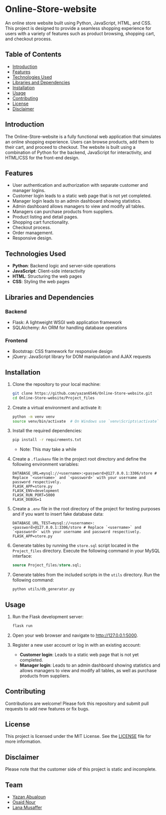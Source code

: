 # Online-Store-website

An online store website built using Python, JavaScript, HTML, and CSS. This project is designed to provide a seamless shopping experience for users with a variety of features such as product browsing, shopping cart, and checkout process.

## Table of Contents
- [Introduction](#introduction)
- [Features](#features)
- [Technologies Used](#technologies-used)
- [Libraries and Dependencies](#libraries-and-dependencies)
- [Installation](#installation)
- [Usage](#usage)
- [Contributing](#contributing)
- [License](#license)
- [Disclaimer](#disclaimer)

## Introduction
The Online-Store-website is a fully functional web application that simulates an online shopping experience. Users can browse products, add them to their cart, and proceed to checkout. The website is built using a combination of Python for the backend, JavaScript for interactivity, and HTML/CSS for the front-end design.

## Features
- User authentication and authorization with separate customer and manager logins.
- Customer login leads to a static web page that is not yet completed.
- Manager login leads to an admin dashboard showing statistics.
- Admin dashboard allows managers to view and modify all tables.
- Managers can purchase products from suppliers.
- Product listing and detail pages.
- Shopping cart functionality.
- Checkout process.
- Order management.
- Responsive design.

## Technologies Used
- **Python**: Backend logic and server-side operations
- **JavaScript**: Client-side interactivity
- **HTML**: Structuring the web pages
- **CSS**: Styling the web pages

## Libraries and Dependencies
### Backend
- Flask: A lightweight WSGI web application framework
- SQLAlchemy: An ORM for handling database operations

### Frontend
- Bootstrap: CSS framework for responsive design
- jQuery: JavaScript library for DOM manipulation and AJAX requests

## Installation
1. Clone the repository to your local machine:
    ```bash
    git clone https://github.com/yazan6546/Online-Store-website.git
    cd Online-Store-website/Project_files
    ```

2. Create a virtual environment and activate it:
    ```bash
    python -m venv venv
    source venv/bin/activate  # On Windows use `venv\Scripts\activate`
    ```

3. Install the required dependencies:
    ```bash
    pip install -r requirements.txt
    ```

    - Note: This may take a while

4. Create a `.flaskenv` file in the project root directory and define the following environment variables:
    ```dotenv
    DATABASE_URL=mysql://<username>:<password>@127.0.0.1:3306/store # Replace `<username>` and `<password>` with your username and password respectively.
    FLASK_APP=store.py
    FLASK_ENV=development
    FLASK_RUN_PORT=5000
    FLASK_DEBUG=1
    ```

5. Create a `.env` file in the root directory of the project for testing purposes and if you want to insert fake database data:
    ```dotenv
    DATABASE_URL_TEST=mysql://<username>:<password>@127.0.0.1:3306/store # Replace `<username>` and `<password>` with your username and password respectively.
    FLASK_APP=store.py
    ```

6. Generate tables by running the `store.sql` script located in the `Project_files` directory. Execute the following command in your MySQL interface:
    ```sql
    source Project_files/store.sql;
    ``` 

7. Generate tables from the included scripts in the `utils` directory. Run the following command:
    ```bash
    python utils/db_generator.py
    ```

## Usage
1. Run the Flask development server:
    ```bash
    flask run
    ```

2. Open your web browser and navigate to http://127.0.0.1:5000.

3. Register a new user account or log in with an existing account:
    - **Customer login**: Leads to a static web page that is not yet completed.
    - **Manager login**: Leads to an admin dashboard showing statistics and allows managers to view and modify all tables, as well as purchase products from suppliers.

## Contributing
Contributions are welcome! Please fork this repository and submit pull requests to add new features or fix bugs.

## License
This project is licensed under the MIT License. See the [LICENSE](LICENSE) file for more information.

## Disclaimer
Please note that the customer side of this project is static and incomplete.

## Team
- [Yazan Abualoun](https://github.com/yazan6546)
- [Osaid Nour](https://github.com/osaidnur)
- [Lana Musaffer](https://github.com/Lanamahd)
